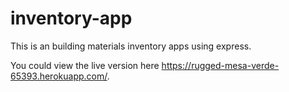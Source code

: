 # inventory-app
This is an building materials inventory apps using express. 

You could view the live version here https://rugged-mesa-verde-65393.herokuapp.com/. 
